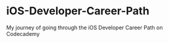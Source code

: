 # iOS-Developer-Career-Path
My journey of going through the iOS Developer Career Path on Codecademy
